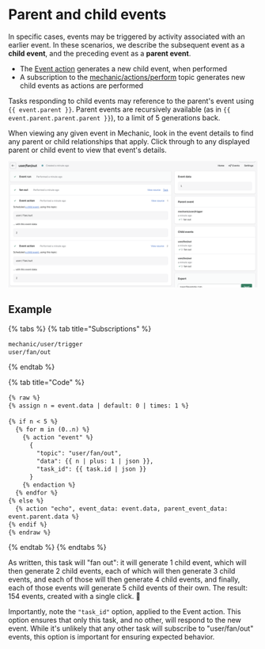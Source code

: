 # Parent and child events

In specific cases, events may be triggered by activity associated with an earlier event. In these scenarios, we describe the subsequent event as a **child event**, and the preceding event as a **parent event**.

* The [Event action](../actions/event.md) generates a new child event, when performed
* A subscription to the [mechanic/actions/perform](../../techniques/responding-to-action-results.md) topic generates new child events as actions are performed

Tasks responding to child events may reference to the parent's event using `{{ event.parent }}`. Parent events are recursively available (as in `{{ event.parent.parent.parent }}`), to a limit of 5 generations back.

When viewing any given event in Mechanic, look in the event details to find any parent or child relationships that apply. Click through to any displayed parent or child event to view that event's details.

![](<../../.gitbook/assets/Screen Shot 2022-04-01 at 7.06.37 PM.png>)

## Example

{% tabs %}
{% tab title="Subscriptions" %}
```
mechanic/user/trigger
user/fan/out
```
{% endtab %}

{% tab title="Code" %}
```liquid
{% raw %}
{% assign n = event.data | default: 0 | times: 1 %}

{% if n < 5 %}
  {% for m in (0..n) %}
    {% action "event" %}
      {
        "topic": "user/fan/out",
        "data": {{ n | plus: 1 | json }},
        "task_id": {{ task.id | json }}
      }
    {% endaction %}
  {% endfor %}
{% else %}
  {% action "echo", event_data: event.data, parent_event_data: event.parent.data %}
{% endif %}
{% endraw %}
```
{% endtab %}
{% endtabs %}

As written, this task will "fan out": it will generate 1 child event, which will then generate 2 child events, each of which will then generate 3 child events, and each of those will then generate 4 child events, and finally, each of those events will generate 5 child events of their own. The result: 154 events, created with a single click. 💪

Importantly, note the `"task_id"` option, applied to the Event action. This option ensures that only this task, and no other, will respond to the new event. While it's unlikely that any other task will subscribe to "user/fan/out" events, this option is important for ensuring expected behavior.
